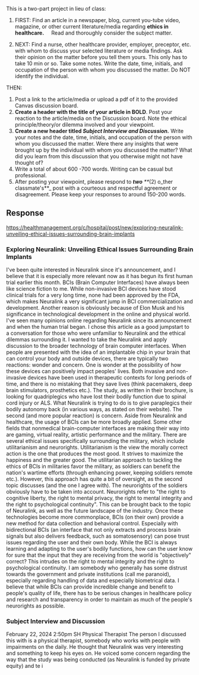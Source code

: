 This is a two-part project in lieu of class:
1. FIRST: Find an article in a newspaper, blog, current you-tube video, magazine, or other current literature/media regarding **ethics in healthcare.**     Read and thoroughly consider the subject matter.

2. NEXT: Find a nurse, other healthcare provider, employer, preceptor, etc. with whom to discuss your selected literature or media findings. Ask their opinion on the matter before you tell them yours. This only has to take 10 min or so. Take some notes. Write the date, time, initials, and occupation of the person with whom you discussed the matter. Do NOT identify the individual.

THEN: 
1. Post a link to the article/media or upload a pdf of it to the provided Canvas discussion board.
2. **Create a header with the title of your article in BOLD**. Post your reaction to the article/media on the Discussion board. Note the ethical principle/theory/or dilemma involved and your viewpoint.
3. **Create a new header titled _Subject Interview and Discussion._** Write your notes and the date, time, initials, and occupation of the person with whom you discussed the matter. Were there any insights that were brought up by the individual with whom you discussed the matter? What did you learn from this discussion that you otherwise might not have thought of? 
4. Write a total of about 600 -700 words. Writing can be casual but professional.
5. After posting your viewpoint, please respond to _**two**_ _**_(2) o_ther classmate's**_ post with a courteous and respectful agreement or disagreement. Please keep your responses to around 150-200 words.

## Response

https://healthmanagement.org/c/hospital/post/new/exploring-neuralink-unveiling-ethical-issues-surrounding-brain-implants
### Exploring Neuralink: Unveiling Ethical Issues Surrounding Brain Implants
I've been quite interested in Neuralink since it's announcement, and I believe that it is especially more relevant now as it has begun its first human trial earlier this month. BCIs (Brain Computer Interfaces) have always been like science fiction to me. While non-invasive BCI devices have stood clinical trials for a very long time, none had been approved by the FDA, which makes Neuralink a very significant jump in BCI commercialization and development. Another reason is obviously because of Elon Musk and his significance in technological development in the online and physical world. I've seen many opinions online regarding Neuralink since its announcement and when the human trial began. I chose this article as a good jumpstart to a conversation for those who were unfamiliar to Neuralink and the ethical dilemmas surrounding it. I wanted to take the Neuralink and apply discussion to the broader technology of brain computer interfaces. 
When people are presented with the idea of an implantable chip in your brain that can control your body and outside devices, there are typically two reactions: wonder and concern. 
One is wonder at the possibility of how these devices can positively impact peoples' lives. Both invasive and non-invasive devices have been used in therapeutic contexts for long periods of time, and there is no mistaking that they save lives (think pacemakers, deep brain stimulators, prosthetics etc.). The study, as written in their brochure, is looking for quadriplegics who have lost their bodily function due to spinal cord injury or ALS. What Neuralink is trying to do is to give paraplegics their bodily autonomy back (in various ways, as stated on their website). 
The second (and more popular reaction) is concern. Aside from Neuralink and healthcare, the usage of BCIs can be more broadly applied. Some other fields that nonmedical brain-computer interfaces are making their way into are gaming, virtual reality, artistic performance and the military. 
There are several ethical issues specifically surrounding the military, which include utilitarianism and neurorights. Utilitarianism is the view the morally correct action is the one that produces the most good. It strives to maximize the happiness and the greater good. The utilitarian approach to tackling the ethics of BCIs in militaries favor the military, as soldiers can benefit the nation's wartime efforts (through enhancing power, keeping soldiers remote etc.). However, this approach has quite a bit of oversight, as the second topic discusses (and the one I agree with).
The neurorights of the soldiers obviously have to be taken into account. Neurorights refer to "the right to cognitive liberty, the right to mental privacy, the right to mental integrity and the right to psychological continuity". This can be brought back to the topic of Neuralink, as well as the future landscape of the industry. Once these technologies become more commonplace, BCIs (on their own) provide a new method for data collection and behavioral control. Especially with bidirectional BCIs (an interface that not only extracts and process brain signals but also delivers feedback, such as somatosensory) can pose trust issues regarding the user and their own body. While the BCI is always learning and adapting to the user's bodily functions, how can the user know for sure that the input that they are receiving from the world is "objectively" correct? This intrudes on the right to mental integrity and the right to psychological continuity. I am somebody who generally has some distrust towards the government and private institutions (call me paranoid), especially regarding handling of data and especially biometrical data. I believe that while BCIs can provide incredible change and benefit to people's quality of life, there has to be serious changes in healthcare policy and research and transparency in order to maintain as much of the people's neurorights as possible. 
### Subject Interview and Discussion
February 22, 2024 2:50pm SH Physical Therapist
The person I discussed this with is a physical therapist, somebody who works with people with impairments on the daily. He thought that Neuralink was very interesting and something to keep his eyes on. He voiced some concern regarding the way that the study was being conducted (as Neuralink is funded by private equity) and te i